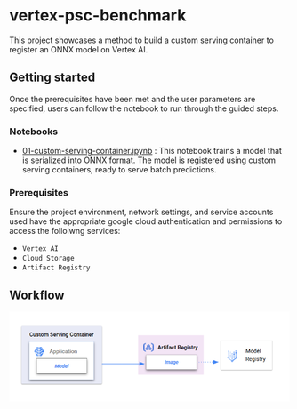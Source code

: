 # vertex-psc-benchmark

This project showcases a method to build a custom serving container to register an ONNX model on Vertex AI.


## Getting started

Once the prerequisites have been met and the user parameters are specified, users can follow the notebook to run through the guided steps.

### Notebooks

* [01-custom-serving-container.ipynb](./01-custom-serving-container.ipynb) : This notebook trains a model that is serialized into ONNX format. The model is registered using custom serving containers, ready to serve batch predictions.


### Prerequisites

Ensure the project environment, network settings, and service accounts used have the appropriate google cloud authentication and permissions to access the folloiwng services:
- `Vertex AI`
- `Cloud Storage`
- `Artifact Registry`


## Workflow
![method_2a.png](./imgs/method_2a.png)

